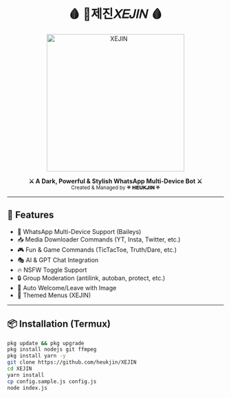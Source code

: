 <h1 align="center">🩸 💋제진𝑋𝐸𝐽𝐼𝑁 🩸</h1>
<p align="center">
  <img src="https://files.catbox.moe/9laft3.jpg" alt="XEJIN" width="320"/>
</p>

<p align="center">
  <b>⚔️ A Dark, Powerful & Stylish WhatsApp Multi-Device Bot ⚔️</b><br>
  <sub>Created & Managed by <strong>⛧ 𝐇𝐄𝐔𝐊𝐉𝐈𝐍 ⛧</strong></sub>
</p>

---

## 🔮 Features

- 💬 WhatsApp Multi-Device Support (Baileys)
- 📥 Media Downloader Commands (YT, Insta, Twitter, etc.)
- 🎮 Fun & Game Commands (TicTacToe, Truth/Dare, etc.)
- 🎭 AI & GPT Chat Integration
- 🔥 NSFW Toggle Support
- 🔒 Group Moderation (antilink, autoban, protect, etc.)
- 💌 Auto Welcome/Leave with Image
- 🎨 Themed Menus (XEJIN)

---

## 📦 Installation (Termux)

```bash
pkg update && pkg upgrade
pkg install nodejs git ffmpeg
pkg install yarn -y
git clone https://github.com/heukjin/XEJIN
cd XEJIN
yarn install
cp config.sample.js config.js
node index.js
